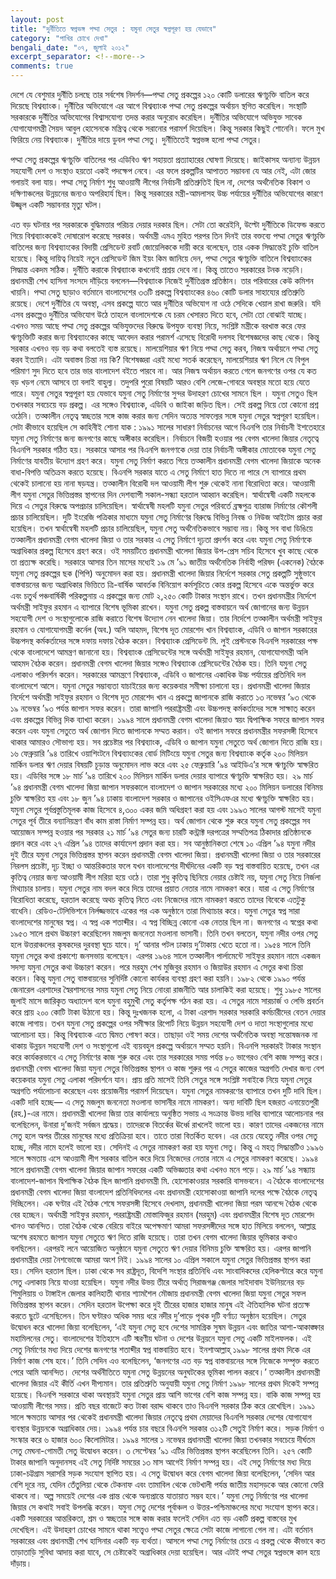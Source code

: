 ```yaml
---
layout: post
title: "দুর্নীতিতে স্বপ্নভঙ্গ পদ্মা সেতুর : যমুনা সেতুর স্বপ্নপূরণ হয় যেভাবে"
category: "পাখির চোখে দেখা"
bengali_date: "০৭, জুলাই ২০১২"
excerpt_separator: <!--more-->
comments: true
---
```

দেশে যে বেশুমার দুর্নীতি চলছে তার সর্বশেষ নিদর্শন—পদ্মা সেতু প্রকল্পের ১২০ কোটি ডলারের ঋণচুক্তি বাতিল করে দিয়েছে বিশ্বব্যাংক। দুর্নীতির অভিযোগে এর আগে বিশ্বব্যাংক পদ্মা সেতু প্রকল্পের অর্থায়ন স্থগিত করেছিল। সংস্থাটি সরকারকে দুর্নীতির অভিযোগের বিশ্বাসযোগ্য তদন্ত করার অনুরোধ করেছিল। <!--more-->দুর্নীতির অভিযোগে অভিযুক্ত সাবেক যোগাযোগমন্ত্রী সৈয়দ আবুল হোসেনকে মন্ত্রিত্ব থেকে সরানোর পরামর্শ দিয়েছিল। কিন্তু সরকার কিছুই শোনেনি। ফলে মুখ ফিরিয়ে নেয় বিশ্বব্যাংক। দুর্নীতির দায়ে ডুবল পদ্মা সেতু। দুর্নীতিতেই স্বপ্নভঙ্গ হলো পদ্মা সেতুর।

পদ্মা সেতু প্রকল্পের ঋণচুক্তি বাতিলের পর এডিবিও ঋণ সহায়তা প্রত্যাহারের ঘোষণা দিয়েছে। জাইকাসহ অন্যান্য উন্নয়ন সহযোগী দেশ ও সংস্থাও হয়তো একই পদক্ষেপ নেবে। এর ফলে প্রকল্পটির আপাতত সম্ভাবনা যে আর নেই, এটা জোর গলায়ই বলা যায়। পদ্মা সেতু নির্মাণ শুধু আওয়ামী লীগের নির্বাচনী প্রতিশ্রুতিই ছিল না, দেশের অর্থনৈতিক বিকাশ ও দক্ষিণাঞ্চলের উন্নয়নের জন্যও অপরিহার্য ছিল। কিন্তু সরকারের মন্ত্রী-আমলাসহ উচ্চ পর্যায়ের দুর্নীতির অভিযোগের কারণে উজ্জ্বল একটি সম্ভাবনার মৃত্যু ঘটল।

এত বড় ঘটনার পর সরকারকে বুদ্ধিমত্তার পরিচয় দেয়ার দরকার ছিল। সেটা তো করেইনি, উল্টো দুর্নীতিকে ডিফেন্ড করতে গিয়ে বিশ্বব্যাংককেই দোষারোপ করেছে সরকার। অর্থমন্ত্রী এমএ মুহিত পরপর তিন দিনই তার বক্তব্যে পদ্মা সেতুর ঋণচুক্তি বাতিলের জন্য বিশ্বব্যাংকের বিদায়ী প্রেসিডেন্ট রবার্ট জোয়েলিককে দায়ী করে বলেছেন, তার একক সিদ্ধান্তেই চুক্তি বাতিল হয়েছে। কিন্তু দায়িত্ব নিয়েই নতুন প্রেসিডেন্ট জিম ইয়ং কিম জানিয়ে দেন, পদ্মা সেতুর ঋণচুক্তি বাতিলে বিশ্বব্যাংকের সিদ্ধান্ত একদম সঠিক। দুর্নীতি করাকে বিশ্বব্যাংক কখনোই প্রশ্রয় দেবে না। কিন্তু তাতেও সরকারের টনক নড়েনি। প্রধানমন্ত্রী শেখ হাসিনা সংসদে দাঁড়িয়ে বললেন—বিশ্বব্যাংক নিজেই দুর্নীতিগ্রস্ত প্রতিষ্ঠান। তার পরিবারের কেউ কমিশন খায়নি।
পদ্মা সেতু ছাড়াও বর্তমানে বাংলাদেশের ৩৩টি প্রকল্পে বিশ্বব্যাংকের ৪৬০ কোটি ডলার সাহায্যের প্রতিশ্রুতি রয়েছে। দেশে দুর্নীতির যে অবস্থা, এসব প্রকল্পে যাতে আর দুর্নীতির অভিযোগ না ওঠে সেদিকে খেয়াল রাখা জরুরি। যদি এসব প্রকল্পেও দুর্নীতির অভিযোগ উঠে তাহলে বাংলাদেশকে যে চরম খেসারত দিতে হবে, সেটা তো বোঝাই যাচ্ছে।
এখনও সময় আছে পদ্মা সেতু প্রকল্পের অভিযুক্তদের বিরুদ্ধে উপযুক্ত ব্যবস্থা নিয়ে, সংশ্লিষ্ট মন্ত্রীকে বরখাস্ত করে ফের ঋণচুক্তিটি করার জন্য বিশ্বব্যাংকের কাছে আবেদন করার পরামর্শ এসেছে বিরোধী দলসহ বিশেষজ্ঞদের কাছ থেকে। কিন্তু সরকার এখনও বড় বড় কথা বলতেই ব্যস্ত রয়েছে। মালয়েশিয়ার ঋণ নিয়ে পদ্মা সেতু করব, নিজস্ব অর্থায়নে পদ্মা সেতু করব ইত্যাদি। এটা অবাস্তব চিন্তা নয় কি? বিশেষজ্ঞরা এরই মধ্যে সতর্ক করেছেন, মালয়েশিয়ার ঋণ নিলে যে বিপুল পরিমাণ সুদ দিতে হবে তার ভার বাংলাদেশ বইতে পারবে না। আর নিজস্ব অর্থায়ন করতে গেলে জনগণের ওপর যে কত বড় খড়গ নেমে আসবে তা বলাই বাহুল্য। তদুপরি পুরো বিষয়টি আরও বেশি লেজে-গোবরে অবস্থার মতো হয়ে যেতে পারে।
যমুনা সেতুর স্বপ্নপূরণ হয় যেভাবে
যমুনা সেতু নির্মাণের সুন্দর উদাহরণ চোখের সামনে ছিল । যমুনা সেতুও ছিল তখনকার সবচেয়ে বড় প্রকল্প। এর সঙ্গেও বিশ্বব্যাংক, এডিবি ও জাইকা জড়িত ছিল। সেই প্রকল্প নিয়ে তো কোনো প্রশ্ন ওঠেনি। তত্কালীন নেতৃত্ব স্বচ্ছতার সঙ্গে কাজ করার জন্য সেদিন অত্যন্ত সাফল্যের সঙ্গে যমুনা সেতুর স্বপ্নপূরণ হয়েছিল। সেটা কীভাবে হয়েছিল সে কাহিনীই শোনা যাক :
১৯৯১ সালের সাধারণ নির্বাচনের আগে বিএনপি তার নির্বাচনী ইশতেহারে যমুনা সেতু নির্মাণের জন্য জনগণের কাছে অঙ্গীকার করেছিল। নির্বাচনে বিজয়ী হওয়ার পর বেগম খালেদা জিয়ার নেতৃত্বে বিএনপি সরকার গঠিত হয়। সরকারে আসার পর বিএনপি জনগণকে দেয়া তার নির্বাচনী অঙ্গীকার মোতাবেক যমুনা সেতু নির্মাণের যাবতীয় উদ্যোগ গ্রহণ করে।
যমুনা সেতু নির্মাণ করতে গিয়ে তত্কালীন প্রধানমন্ত্রী বেগম খালেদা জিয়াকে অনেক বাধা-বিপত্তি অতিক্রম করতে হয়েছে। বিএনপি সরকার যাতে এ সেতু নির্মাণে হাত দিতে না পারে সে ব্যাপারে প্রথম থেকেই চালানো হয় নানা ষড়যন্ত্র। তত্কালীন বিরোধী দল আওয়ামী লীগ শুরু থেকেই নানা বিরোধিতা করে। আওয়ামী লীগ যমুনা সেতুর ভিত্তিপ্রস্তর স্থাপনের দিন দেশব্যাপী সকাল-সন্ধ্যা হরতাল আহ্বান করেছিল। স্বার্থান্বেষী একটি মহলকে দিয়ে এ সেতুর বিরুদ্ধে অপপ্রচার চালিয়েছিল। স্বার্থান্বেষী মহলটি যমুনা সেতুর পরিবর্তে ব্রহ্মপুত্র ব্যারাজ নির্মাণের কৌশলী প্রচার চালিয়েছিল। দুটি ইংরেজি পত্রিকার মাধ্যমে যমুনা সেতু নির্মাণের বিরুদ্ধে বিভিন্ন নিবন্ধ ও নিউজ আইটেম প্রচার করা হয়েছিল। তখন স্বার্থান্বেষী মহলটি প্রচার চালিয়েছিল, যমুনা সেতু অর্থনৈতিকভাবে সম্ভাব্য নয়। কিন্তু সব বাধা ডিঙিয়ে তত্কালীন প্রধানমন্ত্রী বেগম খালেদা জিয়া ও তার সরকার এ সেতু নির্মাণে দৃঢ়তা প্রদর্শন করে এবং যমুনা সেতু নির্মাণকে অগ্রাধিকার প্রকল্প হিসেবে গ্রহণ করে। ওই সময়টিতে প্রধানমন্ত্রী খালেদা জিয়ার উপ-প্রেস সচিব হিসেবে খুব কাছে থেকে তা প্রত্যক্ষ করেছি।
সরকারে আসার তিন মাসের মধ্যেই ১৯ মে ’৯১ জাতীয় অর্থনৈতিক নির্বাহী পরিষদ (একনেক) বৈঠকে যমুনা সেতু প্রকল্পের ছক (পিপি) অনুমোদন করা হয়। প্রধানমন্ত্রী খালেদা জিয়ার নির্দেশে সরকার সেতু প্রকল্পটি সুষ্ঠুভাবে বাস্তবায়নের জন্য অগ্রাধিকার ভিত্তিতে ত্রি-বার্ষিক আবর্তক বিনিয়োগ কর্মসূচিতে কোর প্রকল্প হিসেবে একে অন্তর্ভুক্ত করে এবং চতুর্থ পঞ্চবার্ষিকী পরিকল্পনায় এ প্রকল্পের জন্য মোট ২,২৫০ কোটি টাকার সংস্থান রাখে। তখন প্রধানমন্ত্রীর নির্দেশে অর্থমন্ত্রী সাইফুর রহমান এ ব্যাপারে বিশেষ ভূমিকা রাখেন।
যমুনা সেতু প্রকল্প বাস্তবায়নে অর্থ জোগানের জন্য উন্নয়ন সহযোগী দেশ ও সংস্থাগুলোকে রাজি করাতে বিশেষ উদ্যোগ নেন খালেদা জিয়া। তার নির্দেশে তত্কালীন অর্থমন্ত্রী সাইফুর রহমান ও যোগাযোগমন্ত্রী কর্নেল (অব.) অলি আহমদ, বিশেষ দূত মোরশেদ খান বিশ্বব্যাংক, এডিবি ও জাপান সরকারের উচ্চপদস্থ কর্মকর্তাদের সঙ্গে দফায় দফায় বৈঠক করেন। বিশ্বব্যাংক প্রেসিডেন্ট মি. লুই প্রেস্টনকে বিএনপি সরকারের পক্ষ থেকে বাংলাদেশে আমন্ত্রণ জানানো হয়। বিশ্বব্যাংক প্রেসিডেন্টের সঙ্গে অর্থমন্ত্রী সাইফুর রহমান, যোগাযোগমন্ত্রী অলি আহমদ বৈঠক করেন। প্রধানমন্ত্রী বেগম খালেদা জিয়ার সঙ্গেও বিশ্বব্যাংক প্রেসিডেন্টের বৈঠক হয়। তিনি যমুনা সেতু এলাকাও পরিদর্শন করেন। সরকারের আমন্ত্রণে বিশ্বব্যাংক, এডিবি ও জাপানের একাধিক উচ্চ পর্যায়ের প্রতিনিধি দল বাংলাদেশে আসে। যমুনা সেতুর সম্ভাব্যতা যাচাইয়ের জন্য কয়েকবার সমীক্ষা চালানো হয়। প্রধানমন্ত্রী খালেদা জিয়ার নির্দেশে অর্থমন্ত্রী সাইফুর রহমান ও বিশেষ দূত মোরশেদ খান এ প্রকল্পে জাপানকে রাজি করাতে ১৩ নভেম্বর ’৯৩ থেকে ১৯ নভেম্বর ’৯৩ পর্যন্ত জাপান সফর করেন। তারা জাপানি পররাষ্ট্রমন্ত্রী এবং উচ্চপদস্থ কর্মকর্তাদের সঙ্গে সাক্ষাত্ করেন এবং প্রকল্পের বিভিন্ন দিক ব্যাখ্যা করেন। ১৯৯৪ সালে প্রধানমন্ত্রী বেগম খালেদা জিয়াও স্বয়ং দ্বিপাক্ষিক সফরে জাপান সফর করেন এবং যমুনা সেতুতে অর্থ জোগান দিতে জাপানকে সম্মত করান। ওই জাপান সফরে প্রধানমন্ত্রীর সফরসঙ্গী হিসেবে থাকার আমারও সৌভাগ্য হয়। সব প্রচেষ্টার পর বিশ্বব্যাংক, এডিবি ও জাপান যমুনা সেতুতে অর্থ জোগান দিতে রাজি হয়। ১৬ ফেব্রুয়ারি ’৯৪ তারিখে ওয়াশিংটনে বিশ্বব্যাংকের বোর্ড মিটিংয়ে যমুনা সেতুর জন্য বিশ্বব্যাংক কর্তৃক ২০০ মিলিয়ন মার্কিন ডলার ঋণ দেয়ার বিষয়টি চূড়ান্ত অনুমোদন লাভ করে এবং ২৫ ফেব্রুয়ারি ’৯৪ আইডিএ’র সঙ্গে ঋণচুক্তি স্বাক্ষরিত হয়। এডিবির সঙ্গে ১৮ মার্চ ’৯৪ তারিখে ২০০ মিলিয়ন মার্কিন ডলার দেয়ার ব্যাপারে ঋণচুক্তি স্বাক্ষরিত হয়। ২৯ মার্চ ’৯৪ প্রধানমন্ত্রী বেগম খালেদা জিয়া জাপান সফরকালে বাংলাদেশ ও জাপান সরকারের মধ্যে ২০০ মিলিয়ন ডলারের বিনিময় চুক্তি স্বাক্ষরিত হয় এবং ১৮ জুন ’৯৪ ঢাকায় বাংলাদেশ সরকার ও জাপানের ওইসিএফএর মধ্যে ঋণচুক্তি স্বাক্ষরিত হয়। যমুনা সেতুর পূর্বপ্রস্তুতিমূলক কাজ হিসেবে ৪,৩০০ একর জমি অধিগ্রহণ করা হয় এবং ১৯৯৩ সালের আগস্ট মাসেই যমুনা সেতুর পূর্ব তীরে বন্যানিয়ন্ত্রণ বাঁধ কাম রাস্তা নির্মাণ সম্পন্ন হয়।
অর্থ জোগান থেকে শুরু করে যমুনা সেতু প্রকল্পের সব আয়োজন সম্পন্ন হওয়ার পর সরকার ২১ মার্চ ’৯৪ সেতুর জন্য চারটি কন্ট্রাক্ট দরপত্রের সম্মতিপত্র ঠিকাদার প্রতিষ্ঠানকে প্রদান করে এবং ২৭ এপ্রিল ’৯৪ তাদের কার্যাদেশ প্রদান করা হয়। সব আনুষ্ঠানিকতা শেষে ১০ এপ্রিল ’৯৪ যমুনা নদীর দুই তীরে যমুনা সেতুর ভিত্তিপ্রস্তর স্থাপন করেন প্রধানমন্ত্রী বেগম খালেদা জিয়া।
প্রধানমন্ত্রী খালেদা জিয়া ও তার সরকারের নিরলস প্রচেষ্টা, দৃঢ় ইচ্ছা ও আন্তরিকতার ফলে যখন বাংলাদেশের দীর্ঘদিনের একটি বড় স্বপ্ন বাস্তবায়িত হয়েছে, তখন এর কৃতিত্ব নেয়ার জন্য আওয়ামী লীগ মরিয়া হয়ে ওঠে। তারা শুধু কৃতিত্ব ছিনিয়ে নেয়ার চেষ্টাই নয়, যমুনা সেতু নিয়ে নির্জলা মিথ্যাচার চালায়। যমুনা সেতুর নাম বদল করে দিয়ে তাদের প্রয়াত নেতার নামে নামকরণ করে। যারা এ সেতু নির্মাণের বিরোধিতা করেছে, হরতাল করেছে অথচ কৃতিত্ব নিতে এবং নিজেদের নামে নামকরণ করতে তাদের বিবেকে এতটুকু বাধেনি। রেডিও-টেলিভিশনে নির্লজ্জভাবে একের পর এক অনুষ্ঠানে তারা মিথ্যাচার করে।
যমুনা সেতুর স্বপ্ন সারা বাংলাদেশের মানুষের স্বপ্ন। এ স্বপ্ন এক শতাব্দীর। এ স্বপ্ন বিচ্ছিন্ন কোনো এক নেতার ছিল না। জনগণের এ স্বপ্নের কথা ১৯৫৩ সালে প্রথম উচ্চারণ করেছিলেন মজলুম জননেতা মওলানা ভাসানী। তিনি তখন বলতেন, যমুনা নদীর ওপর সেতু হলে উত্তরাঞ্চলের কৃষকদের দুরবস্থা ঘুচে যাবে। দু’ আনার পটল ঢাকায় দু’টাকায় খেতে হতো না। ১৯৫৪ সালে তিনি যমুনা সেতুর কথা প্রকাশ্যে জনসভায় বলেছেন। এরপর ১৯৬৪ সালে তত্কালীন পার্লামেন্টে সাইফুর রহমান নামে একজন সদস্য যমুনা সেতুর কথা উচ্চারণ করেন। পরে মরহুম শেখ মুজিবুর রহমান ও জিয়াউর রহমান এ সেতুর কথা চিন্তা করেন। কিন্তু যমুনা সেতু বাস্তবায়নের সুনির্দিষ্ট কোনো কার্যকর ব্যবস্থা গ্রহণ করা হয়নি। ১৯৮২ থেকে ১৯৯০ পর্যন্ত জেনারেল এরশাদের স্বৈরশাসনের সময় যমুনা সেতু নিয়ে নোংরা রাজনীতি আর চালাকিই করা হয়েছে। শুধু ১৯৮৫ সালের জুলাই মাসে জারিকৃত অধ্যাদেশ বলে যমুনা বহুমুখী সেতু কর্তৃপক্ষ গঠন করা হয়। এ সেতুর নামে সারচার্জ ও লেভি প্রবর্তন করে প্রায় ২০০ কোটি টাকা উঠানো হয়। কিন্তু দুঃখজনক হলো, এ টাকা এরশাদ সরকার সরকারি কর্মচারীদের বেতন দেয়ার কাজে লাগায়। তখন যমুনা সেতু প্রকল্পের ওপর সমীক্ষার রিপোর্ট নিয়ে উন্নয়ন সহযোগী দেশ ও দাতা সংস্থাগুলোর মধ্যে আলোচনা হয়। কিন্তু বিশ্বব্যাংক এতে দ্বিমত পোষণ করে। তাছাড়া ওই সময় দেশের অর্থনৈতিক অবস্থা সন্তোষজনক না থাকায় উন্নয়ন সহযোগী দেশ ও সংস্থাগুলো এই ব্যয়বহুল প্রকল্পে অর্থায়নে সম্মত হয়নি।
বিএনপি সরকারই টাকার সংস্থান করে কার্যকরভাবে এ সেতু নির্মাণের কাজ শুরু করে এবং তার সরকারের সময় পর্যন্ত ৮০ ভাগেরও বেশি কাজ সম্পন্ন করে। প্রধানমন্ত্রী বেগম খালেদা জিয়া যমুনা সেতুর ভিত্তিপ্রস্তর স্থাপন ও কাজ শুরুর পর এ সেতুর কাজের অগ্রগতি দেখার জন্য বেশ কয়েকবার যমুনা সেতু এলাকা পরিদর্শনে যান। প্রায় প্রতি মাসেই তিনি সেতুর সঙ্গে সংশ্লিষ্ট সবাইকে নিয়ে যমুনা সেতুর অগ্রগতি পর্যালোচনা করেছেন এবং প্রয়োজনীয় পরামর্শ দিয়েছেন। যমুনা সেতুর নামকরণের ব্যাপারে তখন দুটি দাবি ছিল। একটি দাবি হচ্ছে— এ সেতু মজলুম জননেতা মওলানা ভাসানীর নামে নামকরণ। অন্য দাবিটি ছিল হজরত এনায়েতপুরী (রহ.)-এর নামে। প্রধানমন্ত্রী খালেদা জিয়া তার কার্যালয়ে অনুষ্ঠিত সভায় এ সংক্রান্ত উভয় দাবির ব্যাপারে আলোচনার পর বলেছিলেন, উনারা দু’জনই সর্বজন শ্রদ্ধেয়। তাদেরকে বিতর্কের ঊর্ধ্বে রাখলেই ভালো হয়। কারণ তাদের একজনের নামে সেতু হলে অপর তীরের মানুষের মধ্যে প্রতিক্রিয়া হবে। তাতে তারা বিতর্কিত হবেন। এর চেয়ে যেহেতু নদীর ওপর সেতু হচ্ছে, নদীর নামে হলেই ভালো হয়। সেদিনই এ সেতুর নামকরণ করা হয় যমুনা সেতু। কিন্তু এ মহত্ সিদ্ধান্তটিও ১৯৯৬ সালে ক্ষমতায় এসে আওয়ামী লীগ সরকার বাতিল করে দিয়ে নিজেদের নেতার নামে এ সেতুর নামকরণ করেছে।
১৯৯৪ সালে প্রধানমন্ত্রী বেগম খালেদা জিয়ার জাপান সফরের একটি অভিজ্ঞতার কথা এখনও মনে পড়ে। ২৯ মার্চ ’৯৪ সন্ধ্যায় বাংলাদেশ-জাপান দ্বিপাক্ষিক বৈঠক ছিল জাপানি প্রধানমন্ত্রী মি. হোসোকাওয়ার সরকারি বাসভবনে। এ বৈঠকে বাংলাদেশের প্রধানমন্ত্রী বেগম খালেদা জিয়া বাংলাদেশ প্রতিনিধিদলের এবং প্রধানমন্ত্রী হোসোকাওয়া জাপানি দলের পক্ষে বৈঠকে নেতৃত্ব দিচ্ছিলেন। এক ঘণ্টার এই বৈঠক শেষে সফরসঙ্গী হিসেবে দেখলাম, প্রধানমন্ত্রী খালেদা জিয়া পরম আনন্দে বৈঠক থেকে বের হচ্ছেন। অর্থমন্ত্রী সাইফুর রহমান, পররাষ্ট্রমন্ত্রী মোস্তাফিজুর রহমান (মরহুম) এবং প্রধানমন্ত্রীর বিশেষ দূত মোরশেদ খানও আনন্দিত। তারা বৈঠক থেকে বেরিয়ে বাইরে অপেক্ষমাণ আমরা সফরসঙ্গীদের সঙ্গে হাত মিলিয়ে বললেন, আল্লাহ্র অশেষ রহমতে জাপান যমুনা সেতুতে ঋণ দিতে রাজি হয়েছে। তারা তখন বেগম খালেদা জিয়ার ভূমিকার কথাও বলছিলেন। এরপরই লনে আয়োজিত অনুষ্ঠানে যমুনা সেতুতে ঋণ দেয়ার বিনিময় চুক্তি স্বাক্ষরিত হয়। এরপর জাপানি প্রধানমন্ত্রীর দেয়া নৈশভোজে আমরা অংশ নিই।
১৯৯৪ সালের ১০ এপ্রিল সকালে যমুনা সেতুর ভিত্তিপ্রস্তর স্থাপন করা হয়। সেদিন হরতাল ছিল। ঢাকা থেকে সব রাষ্ট্রদূত, বিদেশি সংস্থার প্রতিনিধি এবং সাংবাদিকদের হেলিকপ্টারে করে যমুনা সেতু এলাকায় নিয়ে যাওয়া হয়েছিল। যমুনা নদীর উভয় তীরে অর্থাত্ সিরাজগঞ্জ জেলার সাইদাবাদ ইউনিয়নের বড় শিমুলিয়ায় ও টাঙ্গাইল জেলার কালিহাতী থানার শ্যামশৈল মৌজায় প্রধানমন্ত্রী বেগম খালেদা জিয়া যমুনা সেতুর সফল ভিত্তিপ্রস্তর স্থাপন করেন। সেদিন হরতাল উপেক্ষা করে দুই তীরের হাজার হাজার মানুষ এই ঐতিহাসিক ঘটনা প্রত্যক্ষ করতে ছুটে এসেছিলেন। তিন ঘণ্টারও অধিক সময় ধরে নদীর দু’পাড়ে পৃথক দুটি বর্ণাঢ্য অনুষ্ঠান হয়েছিল। সেতুর উদ্বোধন করে খালেদা জিয়া বলেছিলেন, ‘এই যমুনা সেতু হবে দেশের সামগ্রিক সুষম উন্নয়ন এবং জাতির আশা-আকাঙ্ক্ষার মহামিলনের সেতু। বাংলাদেশের ইতিহাসে এটি স্মরণীয় ঘটনা ও দেশের উন্নয়নে যমুনা সেতু একটি মাইলফলক। এই সেতু নির্মাণের মধ্য দিয়ে দেশের জনগণের শতাব্দীর স্বপ্ন বাস্তবায়িত হবে। ইনশাআল্লাহ্ ১৯৯৮ সালের প্রথম দিকে এর নির্মাণ কাজ শেষ হবে।’ তিনি সেদিন এও বলেছিলেন, ‘জনগণের এত বড় স্বপ্ন বাস্তবায়নের সঙ্গে নিজেকে সম্পৃক্ত করতে পেরে আমি আনন্দিত। দেশের অর্থনীতিতে যমুনা সেতু উন্নয়নের অনুঘটকের ভূমিকা পালন করবে।’
তত্কালীন প্রধানমন্ত্রী খালেদা জিয়ার এই কীর্তি এখন দীপ্যমান। তার প্রতিশ্রুতি অনুযায়ী যমুনা সেতু নির্মাণ ১৯৯৮ সালের প্রথম দিকেই সম্পন্ন হয়েছে। বিএনপি সরকারে থাকা অবস্থায়ই যমুনা সেতুর প্রায় আশি ভাগের বেশি কাজ সম্পন্ন হয়। বাকি কাজ সম্পন্ন হয় আওয়ামী লীগের সময়। প্রতি বছর বাজেটে কত টাকা বরাদ্দ থাকবে তাও বিএনপি সরকার ঠিক করে রেখেছিল।
১৯৯১ সালে ক্ষমতায় আসার পর থেকেই প্রধানমন্ত্রী খালেদা জিয়ার নেতৃত্বে প্রথম মেয়াদের বিএনপি সরকার দেশের যোগাযোগ ব্যবস্থার উন্নয়নকে অগ্রাধিকার দেয়। ১৯৯৪ পর্যন্ত চার বছরে বিএনপি সরকার ৩১২টি সেতুই নির্মাণ করে। সড়ক নির্মাণ ও সংস্কার করে ৬ হাজার ৬০০ কিলোমিটার। ১৯৯৪ সালের ১ নভেম্বর প্রধানমন্ত্রী খালেদা জিয়া তখনকার সবচেয়ে দীর্ঘতম সেতু মেঘনা-গোমতী সেতু উদ্বোধন করেন। ৩ সেপ্টেম্বর ’৯১ এটির ভিত্তিপ্রস্তর স্থাপন করেছিলেন তিনি। ২৫৭ কোটি টাকার জাপানি অনুদানসহ এই সেতু নির্দিষ্ট সময়ের ১৩ মাস আগেই নির্মাণ সম্পন্ন হয়।
এই সেতু নির্মাণের মধ্য দিয়ে ঢাকা-চট্টগ্রাম সরাসরি সড়ক সংযোগ স্থাপিত হয়। এ সেতু উদ্বোধন করে বেগম খালেদা জিয়া বলেছিলেন, ‘সেদিন আর বেশি দূরে নয়, যেদিন তেঁতুলিয়া থেকে টেকনাফ এবং তামাবিল থেকে ভেটখালী পর্যন্ত জাতীয় মহাসড়কে আর কোনো ফেরি থাকবে না। অল্প সময়েই দেশের এক প্রান্ত থেকে অন্যপ্রান্তে যাতায়াত সম্ভব হবে।’ যমুনা সেতু নির্মাণের পর খালেদা জিয়ার সে কথাই সবাই উপলব্ধি করেন। যমুনা সেতু দেশের পূর্বাঞ্চল ও উত্তর-পশ্চিমাঞ্চলের মধ্যে সংযোগ স্থাপন করে। একটি সরকারের আন্তরিকতা, শ্রম ও স্বচ্ছতার সঙ্গে কাজ করার ফলেই সেদিন এত বড় একটি প্রকল্প বাস্তবের মুখ দেখেছিল। এই উদাহরণ চোখের সামনে থাকা সত্ত্বেও পদ্মা সেতুর ক্ষেত্রে সেটা কাজে লাগানো গেল না। এটা বর্তমান সরকারের এবং প্রধানমন্ত্রী শেখ হাসিনার একটি বড় ব্যর্থতা। আসলে পদ্মা সেতু নির্মাণের চেয়ে এ প্রকল্প থেকে কীভাবে কত তাড়াতাড়ি সুবিধা আদায় করা যাবে, সে চেষ্টাকেই অগ্রাধিকার দেয়া হয়েছিল। আর এটাই পদ্মা সেতুর স্বপ্নভঙ্গে কাল হয়ে দাঁড়ায়।
